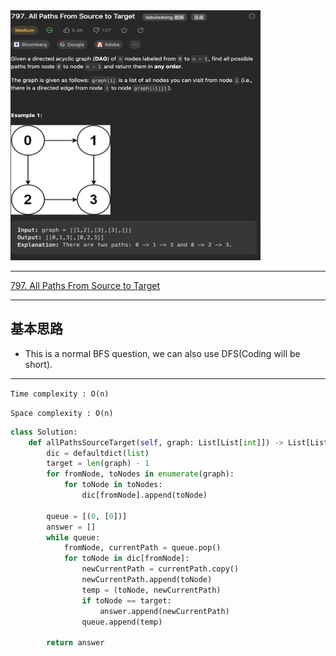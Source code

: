 <img src="2022-12-29-19-23-00.png" width="400" height="400"/>

___
[797. All Paths From Source to Target](https://leetcode.com/problems/all-paths-from-source-to-target/description/)
___

## 基本思路
* This is a normal BFS question, we can also use DFS(Coding will be short).

___

`Time complexity : O(n)`

`Space complexity : O(n)`
```python
class Solution:
    def allPathsSourceTarget(self, graph: List[List[int]]) -> List[List[int]]:
        dic = defaultdict(list)
        target = len(graph) - 1
        for fromNode, toNodes in enumerate(graph):
            for toNode in toNodes:
                dic[fromNode].append(toNode)

        queue = [(0, [0])]
        answer = []
        while queue:
            fromNode, currentPath = queue.pop()
            for toNode in dic[fromNode]:
                newCurrentPath = currentPath.copy()
                newCurrentPath.append(toNode)
                temp = (toNode, newCurrentPath)
                if toNode == target:
                    answer.append(newCurrentPath)
                queue.append(temp)

        return answer
```